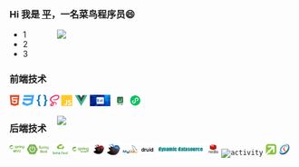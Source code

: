 ### Hi 我是 [平](https://monkey.blog.xpyvip.top/)，一名菜鸟程序员😄 
<img align="right" width="420" src="https://github-readme-stats.vercel.app/api?username=xpy865934&show_icons=true&icon_color=CE1D2D&text_color=718096&bg_color=ffffff&hide_title=true" />

- 1
- 2
- 3

### 前端技术
<code><img height="20" src="./img/html.png" title="html" /></code>
<code><img height="20" src="./img/css.png" title="css" /></code>
<code><img height="20" src="./img/less.png" title="less" /></code>
<code><img height="20" src="./img/sass.png" title="sass" /></code>
<code><img height="20" src="./img/javascript.png" title="javascript" /></code>
<code><img height="20" src="./img/vue.png" title="vue" /></code>
<code><img height="20" src="./img/extjs.png" title="extjs" /></code>
<code><img height="20" src="./img/uniapp.png" title="uniapp" /></code>
<code><img height="20" src="./img/wxapp.png" title="微信小程序" /></code>

<img align="right" width="420" src="https://github-readme-stats.vercel.app/api/top-langs/?username=xpy865934&layout=compact"/>

### 后端技术
<code><img height="20" src="./img/springmvc.png" title="spring mvc" /></code>
<code><img height="20" src="./img/springboot.png" title="springboot" /></code>
<code><img height="20" src="./img/springcloud.png" title="springcloud" /></code>
<code><img height="20" src="./img/springsecurity.png" title="Spring Security" /></code>
<code><img height="20" src="./img/mybatis.png" title="mybatis" /></code>
<code><img height="20" src="./img/mybatisplus.png" title="mybatisplus" /></code>
<code><img height="20" src="./img/mysql.png" title="mysql" /></code>
<code><img height="20" src="./img/druid.png" title="druid" /></code>
<code><img height="20" src="./img/dynamicdatasource.png" title="Dynamic Datasource" /></code>
<code><img height="20" src="./img/redis.png" title="redis" /></code>
<code><img height="20" src="./img/activity.png" title="activity" /></code>
<code><img height="20" src="./img/flowable.png" title="flowable" /></code>
<code><img height="20" src="./img/quartz.png" title="Quartz" /></code>

